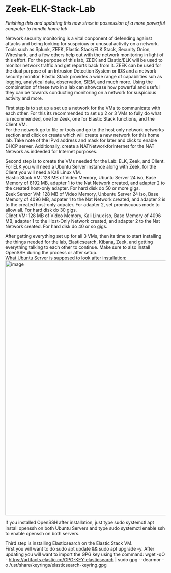 # Zeek-ELK-Stack-Lab

*Finishing this and updating this now since in possession of a more powerful computer to handle home lab*  

Network security monitoring is a vital conponent of defending against attacks and being looking for suspcious or unusual activity on a network. Tools such as Splunk, ZEEK, Elastic Stack/ELK Stack, Security Onion, Wireshark, and a few others help out with the network monitoring in light of this effort. For the purpose of this lab, ZEEK and Elastic/ELK will be used to monitor network traffic and get reports back from it. ZEEK can be used for the dual purpose of an Intrusion Detection System or IDS and a network security monitor. Elastic Stack provides a wide range of capabilities suh as logging, analytical data, observation, SIEM, and much more. Using the combination of these two in a lab can showcase how powerful and useful they can be towards conducting monitoring on a network for suspicious activity and more.

First step is to set up a set up a network for the VMs to communicate with each other. For this its recommended to set up 2 or 3 VMs to fully do what is recommended, one for Zeek, one for Elastic Stack functions, and the Client VM.  
For the network go to file or tools and go to the host only network networks section and click on create which will create a new network for this home lab. Take note of the IPv4 address and mask for later and click to enable DHCP server. Additionally, create a NATNetworkforInternet for the NAT Network as indeeded for Internet purposes.  

Second step is to create the VMs needed for the Lab: ELK, Zeek, and Client. For ELK you will need a Ubuntu Server instance along with Zeek, for the Client you will need a Kali Linux VM.  
Elastic Stack VM: 128 MB of Video Memory, Ubuntu Server 24 iso, Base Memory of 8192 MB, adapter 1 to the Nat Network created, and adapter 2 to the created host-only adapter. For hard disk do 50 or more gigs.  
Zeek Sensor VM: 128 MB of Video Memory, Unbuntu Server 24 iso, Base Memory of 4096 MB, adpater 1 to the Nat Network created, and adapter 2 is to the created host-only adpater. For adapter 2, set promiscuous mode to allow all. For hard disk do 30 gigs.  
Clinet VM: 128 MB of Video Memory, Kali Linux iso, Base Memory of 4096 MB, adapter 1 to the Host-Only Network created, and adapter 2 to the Nat Network created. For hard disk do 40 or so gigs.  

After getting everything set up for all 3 VMs, then its time to start installing the things needed for the lab, Elasticsearch, Kibana, Zeek, and getting everything talking to each other to continue. Make sure to also install OpenSSH during the process or after setup.  
What Ubuntu Server is supposed to look after installation:  
<img width="1278" height="798" alt="image" src="https://github.com/user-attachments/assets/2d3e68ae-6d56-400b-a3ac-3d6abec5ad3d" />  

If you installed OpenSSH after installation, just type sudo systemctl apt install openssh on both Ubuntu Servers and type sudo systemctl enable ssh to enable openssh on both servers.  

Third step is installing Elasticsearch on the Elastic Stack VM.  
First you will want to do sudo apt update && sudo apt upgrade -y. After updating you will want to import the GPG key using the command: wget -qO - https://artifacts.elastic.co/GPG-KEY-elasticsearch | sudo gpg --dearmor -o /usr/share/keyrings/elasticsearch-keyring.gpg
  
